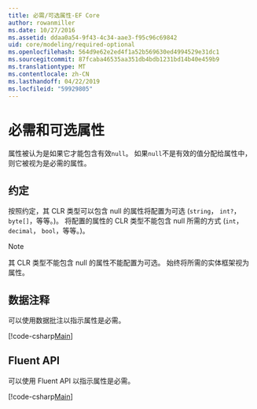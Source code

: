 ```yaml
---
title: 必需/可选属性-EF Core
author: rowanmiller
ms.date: 10/27/2016
ms.assetid: ddaa0a54-9f43-4c34-aae3-f95c96c69842
uid: core/modeling/required-optional
ms.openlocfilehash: 564d9e62e2ed4f1a52b569630ed4994529e31dc1
ms.sourcegitcommit: 87fcaba46535aa351db4bdb1231bd14b40e459b9
ms.translationtype: MT
ms.contentlocale: zh-CN
ms.lasthandoff: 04/22/2019
ms.locfileid: "59929805"
---
```

# <a name="required-and-optional-properties"></a>必需和可选属性

属性被认为是如果它才能包含有效`null`。 如果`null`不是有效的值分配给属性中，则它被视为是必需的属性。

## <a name="conventions"></a>约定

按照约定，其 CLR 类型可以包含 null 的属性将配置为可选 (`string`， `int?`， `byte[]`，等等。)。 将配置的属性的 CLR 类型不能包含 null 所需的方式 (`int`， `decimal`， `bool`，等等。)。

> [!NOTE]  
> 其 CLR 类型不能包含 null 的属性不能配置为可选。 始终将所需的实体框架视为属性。

## <a name="data-annotations"></a>数据注释

可以使用数据批注以指示属性是必需。

[!code-csharp[Main](../../../samples/core/Modeling/DataAnnotations/Samples/Required.cs?highlight=14)]

## <a name="fluent-api"></a>Fluent API

可以使用 Fluent API 以指示属性是必需。

[!code-csharp[Main](../../../samples/core/Modeling/FluentAPI/Samples/Required.cs?highlight=11-13)]

